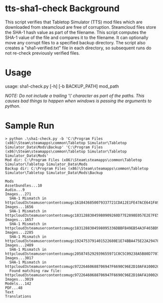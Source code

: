 # tts-sha1-check Background
This script verifies that Tabletop Simulator (TTS) mod files which are downloaded from steamcloud are free of corruption.  Steamcloud files store the SHA-1 hash value as part of the filename.  This script computes the SHA-1 value of the file and compares it to the filename.  It can optionally move any corrupt files to a specified backup directory.  The script also creates a "sha1-verified.txt" file in each directory, so subsequent runs do not re-check previously verified files.

# Usage
usage: sha1-check.py [-h] [-b BACKUP_PATH] mod_path

*NOTE: Do not include a trailing '\\' character as part of the paths.  This causes bad things to happen when windows is passing the arguments to python.*

# Sample Run
```
> python .\sha1-check.py -b 'C:\Program Files (x86)\Steam\steamapps\common\Tabletop Simulator\Tabletop Simulator_Data\Mods\Backup' 'C:\Program Files (x86)\Steam\steamapps\common\Tabletop Simulator\Tabletop Simulator_Data\Mods'
Mod dir: C:\Program Files (x86)\Steam\steamapps\common\Tabletop Simulator\Tabletop Simulator_Data\Mods
Backup dir: C:\Program Files (x86)\Steam\steamapps\common\Tabletop Simulator\Tabletop Simulator_Data\Mods\Backup

Mods
Assetbundles...10
Audio...9
Images...271
  SHA-1 Mismatch in httpcloud3steamusercontentcomugc1618436850079337721CDA12E1FE47ACE641FA900276D767B1B2BDF4171.png
Images...1656
  SHA-1 Mismatch in httpcloud3steamusercontentcomugc18312883045980909260D77E2898E057E2E7FE5A6C79D4BF1645AEA13EA.png
Images...1657
  SHA-1 Mismatch in httpcloud3steamusercontentcomugc1831288304598095336DBBFB49EB54A3F465BD96FF4F9DE8EFB8DABF9C3.png
Images...2285
  SHA-1 Mismatch in httpcloud3steamusercontentcomugc1924753791401522680E1E74BBA475E22A294787709B4F8BCF9ACC496C2.png
Images...2489
  SHA-1 Mismatch in httpcloud3steamusercontentcomugc2058745292939655971C0C5C09238A5B80D7707C1CB60F8780A0E8F8B12.png
Images...3017
  SHA-1 Mismatch in httpcloud3steamusercontentcomugc97226460688706947F6690C96E2D10AFA10002C73EB2634780D4CE29F.png
  Found matching raw file: httpcloud3steamusercontentcomugc97226460688706947F6690C96E2D10AFA10002C73EB2634780D4CE29F.rawt
Images...3019
Models...142
PDF...48
Text
Translations
```
